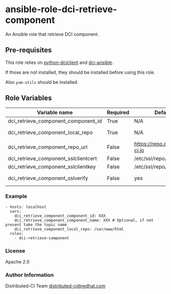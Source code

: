 # ansible-role-dci-retrieve-component

An Ansible role that retrieve DCI component.


## Pre-requisites

This role relies on [python-dciclient](https://github.com/redhat-cip/python-dciclient) and [dci-ansible](https://github.com/redhat-cip/dci-ansible).

If those are not installed, they should be installed before using this role.

Also `yum-utils` should be installed.


## Role Variables

| Variable name | Required | Default | Type | Description |
|---------------|----------|---------|------|-------------|
| dci_retrieve_component_component_id | True | N/A | UUID | ID of the component to retrieve |
| dci_retrieve_component_local_repo | True | N/A | Path | Path where to store the component locally |
| dci_retrieve_component_repo_url | False | https://repo.distributed-ci.io | URL | URL where the components are stored |
| dci_retrieve_component_sslclientcert | False | /etc/ssl/repo/dci.crt | Path | Path to the DCI client certificate |
| dci_retrieve_component_sslclientkey | False | /etc/ssl/repo/dci.key | Path | Path to the DCI client key |
| dci_retrieve_component_sslverify | False | yes | Bool | Wether to verify the certificate of dci_retrieve_component_repo_url |


### Example

```
- hosts: localhost
  vars:
    dci_retrieve_component_component_id: XXX
    dci_retrieve_component_component_name: XXX # Optional, if not present take the topic name
    dci_retrieve_component_local_repo: /var/www/html
  roles:
    - dci-retrieve-component
```

### License

Apache 2.0


### Author Information

Distributed-CI Team  <distributed-ci@redhat.com>
